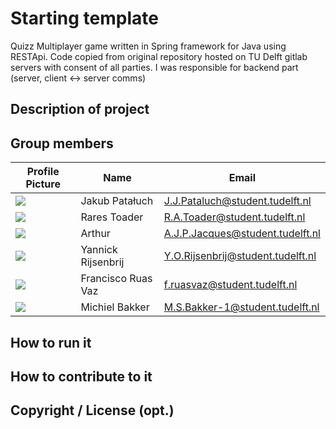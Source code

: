 # Starting template

Quizz Multiplayer game written in Spring framework for Java using RESTApi. Code copied from original repository hosted on TU Delft gitlab servers with consent of all parties. I was responsible for backend part (server, client <-> server comms)

## Description of project

## Group members

| Profile Picture | Name | Email |
|---|---|---|
| ![](https://gitlab.ewi.tudelft.nl/uploads/-/system/user/avatar/4519/avatar.png?width=10) | Jakub Patałuch | J.J.Pataluch@student.tudelft.nl |
| ![](https://gitlab.ewi.tudelft.nl/uploads/-/system/user/avatar/4772/avatar.png?width=10) | Rares Toader | R.A.Toader@student.tudelft.nl |
| ![](https://gitlab.ewi.tudelft.nl/uploads/-/system/user/avatar/4788/avatar.png?width=400) | Arthur | A.J.P.Jacques@student.tudelft.nl |
| ![](https://gitlab.ewi.tudelft.nl/uploads/-/system/user/avatar/4467/avatar.png?width=400) | Yannick Rijsenbrij | Y.O.Rijsenbrij@student.tudelft.nl |
| ![](https://gitlab.ewi.tudelft.nl/uploads/-/system/user/avatar/4702/avatar.png?width=400) | Francisco Ruas Vaz | f.ruasvaz@student.tudelft.nl |
| ![](https://gitlab.ewi.tudelft.nl/uploads/-/system/user/avatar/4692/avatar.png?width=400) | Michiel Bakker | M.S.Bakker-1@student.tudelft.nl |

<!-- Instructions (remove once assignment has been completed -->
<!-- - Add (only!) your own name to the table above (use Markdown formatting) -->
<!-- - Mention your *student* email address -->
<!-- - Preferably add a recognizable photo, otherwise add your GitLab photo -->
<!-- - (please make sure the photos have the same size) --> 

## How to run it

## How to contribute to it

## Copyright / License (opt.)
